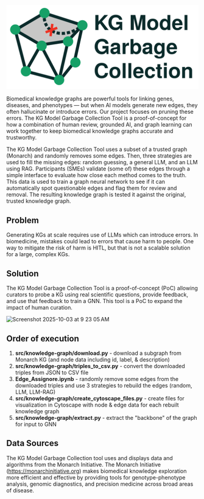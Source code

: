 ![KG-LLM/Model Garbage Collection](logo.svg)

Biomedical knowledge graphs are powerful tools for linking genes, diseases, and phenotypes — but when AI models generate new edges, they often hallucinate or introduce errors. Our project focuses on pruning these errors. The KG Model Garbage Collection Tool is a proof-of-concept for how a combination of human review, grounded AI, and graph learning can work together to keep biomedical knowledge graphs accurate and trustworthy.

The KG Model Garbage Collection Tool uses a subset of a trusted graph (Monarch) and randomly removes some edges.  Then, three strategies are used to fill the missing edges: random guessing, a general LLM, and an LLM using RAG. Participants (SMEs) validate (some of) these edges through a simple interface to evaluate how close each method comes to the truth. This data is used to train a graph neural network to see if it can automatically spot questionable edges and flag them for review and removal. The resulting knowledge graph is tested it against the original, trusted knowledge graph. 

## Problem
Generating KGs at scale requires use of LLMs which can introduce errors. In biomedicine, mistakes could lead to errors that cause harm to people. One way to mitigate the risk of harm is HITL, but that is not a scalable solution for a large, complex KGs. 

## Solution
The KG Model Garbage Collection Tool is a proof-of-concept (PoC) allowing curators to probe a KG using real scientific questions, provide feedback, and use that feedback to train a GNN. This tool is a PoC to expand the impact of human curation.

<img width="561" height="518" alt="Screenshot 2025-10-03 at 9 23 05 AM" src="https://github.com/user-attachments/assets/933c615e-d665-4841-a5d6-1bd89adf72d0" />

## Order of execution
1. **src/knowledge-graph/download.py** - download a subgraph from Monarch KG (and node data including id, label, & description)
2. **src/knowledge-graph/triples_to_csv.py** - convert the downloaded triples from JSON to CSV file
3. **Edge_Assignore.ipynb** - randomly remove some edges from the downloaded triples and use 3 strategies to rebuild the edges (random, LLM, LLM-RAG)
4. **src/knowledge-graph/create_cytoscape_files.py** - create files for visualization in Cytoscape with node & edge data for each rebuilt knowledge graph
5. **src/knowledge-graph/extract.py** - extract the "backbone" of the graph for input to GNN

## Data Sources
The KG Model Garbage Collection tool uses and displays data and algorithms from the Monarch Initiative. The Monarch Initiative (https://monarchinitiative.org) makes biomedical knowledge exploration more efficient and effective by providing tools for genotype-phenotype analysis, genomic diagnostics, and precision medicine across broad areas of disease.
